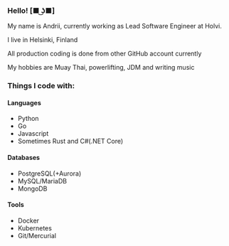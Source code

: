 ### Hello! [■ ͜ʖ■]
My name is Andrii, currently working as Lead Software Engineer at Holvi.

I live in Helsinki, Finland

All production coding is done from other GitHub account currently

My hobbies are Muay Thai, powerlifting, JDM and writing music 

### Things I code with:

#### Languages
- Python
- Go
- Javascript
- Sometimes Rust and C#(.NET Core)

#### Databases
- PostgreSQL(+Aurora)
- MySQL/MariaDB
- MongoDB

#### Tools
- Docker
- Kubernetes
- Git/Mercurial
